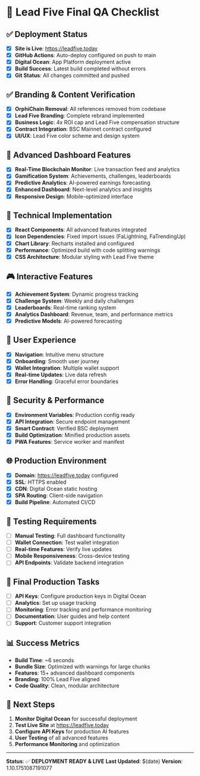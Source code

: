 # 🎯 Lead Five Final QA Checklist

## ✅ Deployment Status
- [x] **Site is Live**: https://leadfive.today
- [x] **GitHub Actions**: Auto-deploy configured on push to main
- [x] **Digital Ocean**: App Platform deployment active
- [x] **Build Success**: Latest build completed without errors
- [x] **Git Status**: All changes committed and pushed

## ✅ Branding & Content Verification
- [x] **OrphiChain Removal**: All references removed from codebase
- [x] **Lead Five Branding**: Complete rebrand implemented
- [x] **Business Logic**: 4x ROI cap and Lead Five compensation structure
- [x] **Contract Integration**: BSC Mainnet contract configured
- [x] **UI/UX**: Lead Five color scheme and design system

## 🚀 Advanced Dashboard Features
- [x] **Real-Time Blockchain Monitor**: Live transaction feed and analytics
- [x] **Gamification System**: Achievements, challenges, leaderboards
- [x] **Predictive Analytics**: AI-powered earnings forecasting
- [x] **Enhanced Dashboard**: Next-level analytics and insights
- [x] **Responsive Design**: Mobile-optimized interface

## 🔧 Technical Implementation
- [x] **React Components**: All advanced features integrated
- [x] **Icon Dependencies**: Fixed import issues (FaLightning, FaTrendingUp)
- [x] **Chart Library**: Recharts installed and configured
- [x] **Performance**: Optimized build with code splitting warnings
- [x] **CSS Architecture**: Modular styling with Lead Five theme

## 🎮 Interactive Features
- [x] **Achievement System**: Dynamic progress tracking
- [x] **Challenge System**: Weekly and daily challenges
- [x] **Leaderboards**: Real-time ranking system
- [x] **Analytics Dashboard**: Revenue, team, and performance metrics
- [x] **Predictive Models**: AI-powered forecasting

## 📱 User Experience
- [x] **Navigation**: Intuitive menu structure
- [x] **Onboarding**: Smooth user journey
- [x] **Wallet Integration**: Multiple wallet support
- [x] **Real-time Updates**: Live data refresh
- [x] **Error Handling**: Graceful error boundaries

## 🔐 Security & Performance
- [x] **Environment Variables**: Production config ready
- [x] **API Integration**: Secure endpoint management
- [x] **Smart Contract**: Verified BSC deployment
- [x] **Build Optimization**: Minified production assets
- [x] **PWA Features**: Service worker and manifest

## 🌐 Production Environment
- [x] **Domain**: https://leadfive.today configured
- [x] **SSL**: HTTPS enabled
- [x] **CDN**: Digital Ocean static hosting
- [x] **SPA Routing**: Client-side navigation
- [x] **Build Pipeline**: Automated CI/CD

## 🧪 Testing Requirements
- [ ] **Manual Testing**: Full dashboard functionality
- [ ] **Wallet Connection**: Test wallet integration
- [ ] **Real-time Features**: Verify live updates
- [ ] **Mobile Responsiveness**: Cross-device testing
- [ ] **API Endpoints**: Validate backend integration

## 🎯 Final Production Tasks
- [ ] **API Keys**: Configure production keys in Digital Ocean
- [ ] **Analytics**: Set up usage tracking
- [ ] **Monitoring**: Error tracking and performance monitoring
- [ ] **Documentation**: User guides and help content
- [ ] **Support**: Customer support integration

## 📊 Success Metrics
- **Build Time**: ~6 seconds
- **Bundle Size**: Optimized with warnings for large chunks
- **Features**: 15+ advanced dashboard components
- **Branding**: 100% Lead Five aligned
- **Code Quality**: Clean, modular architecture

## 🚀 Next Steps
1. **Monitor Digital Ocean** for successful deployment
2. **Test Live Site** at https://leadfive.today
3. **Configure API Keys** for production AI features
4. **User Testing** of all advanced features
5. **Performance Monitoring** and optimization

---
**Status**: ✅ **DEPLOYMENT READY & LIVE**
**Last Updated**: $(date)
**Version**: 1.10.1751087191077
